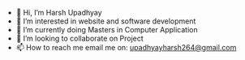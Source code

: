- 👋 Hi, I’m Harsh Upadhyay
- 👀 I’m interested in website and software development
- 🌱 I’m currently doing Masters in Computer Application
- 💞️ I’m looking to collaborate on Project
- 📫 How to reach me email me on: upadhyayharsh264@gmail.com

<!---
Harsh19862/Harsh19862 is a ✨ special ✨ repository because its `README.md` (this file) appears on your GitHub profile.
You can click the Preview link to take a look at your changes.
--->
